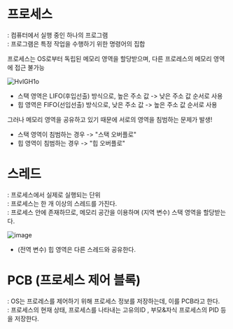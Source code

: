 # 프로세스
: 컴퓨터에서 실행 중인 하나의 프로그램    
: 프로그램은 특정 작업을 수행하기 위한 명령어의 집합

프로세스는 OS로부터 독립된 메모리 영역을 할당받으며, 다른 프로레스의 메모리 영역에 접근 불가능

![HvlGH1o](https://github.com/leeshinbi/CS_Study/assets/109641586/c8e06d32-c55f-40b3-b3c0-fe93a8149c2b)

- 스택 영역은 LIFO(후입선출) 방식으로, 높은 주소 값 -> 낮은 주소 값 순서로 사용   
-  힙  영역은 FIFO(선입선출) 방식으로, 낮은 주소 값 -> 높은 주소 값 순서로 사용

그러나 메모리 영역을 공유하고 있기 때문에 서로의 영역을 침범하는 문제가 발생!
- 스택 영역이 침범하는 경우 -> "스택 오버플로"   
- 힙 영역이 침범하는 경우 -> "힙 오버플로"

# 스레드
: 프로세스에서 실제로 실행되는 단위   
: 프로세스는 한 개 이상의 스레드를 가진다.    
: 프로세스 안에 존재하므로, 메모리 공간을 이용하며 (지역 변수) 스택 영역을 할당받는다. 

![image](https://github.com/leeshinbi/CS_Study/assets/109641586/ce925ce6-18a1-4763-8787-e87f512b453f)

- (전역 변수) 힙 영역은 다른 스레드와 공유한다.

# PCB (프로세스 제어 블록)
: OS는 프로레스를 제어하기 위해 프로세스 정보를 저장하는데, 이를 PCB라고 한다.    
: 프로세스의 현재 상태, 프로세스를 나타내는 고유의ID , 부모&자식 프로세스의 PID 등을 저장한다. 
